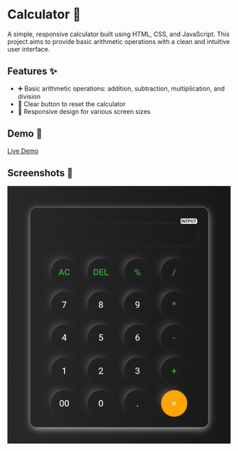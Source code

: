 # Calculator 🔢

A simple, responsive calculator built using HTML, CSS, and JavaScript. This project aims to provide basic arithmetic operations with a clean and intuitive user interface.

## Features ✨

- ➕ Basic arithmetic operations: addition, subtraction, multiplication, and division
- 🧼 Clear button to reset the calculator
- 📱 Responsive design for various screen sizes

## Demo 🚀

[Live Demo](https://calculator-roan-sigma.vercel.app/)

## Screenshots 📸

![Calculator Screenshot](https://github.com/developer-adityaSingh/Calculator/blob/master/Assets/calculator-roan-sigma.vercel.app_.png)

